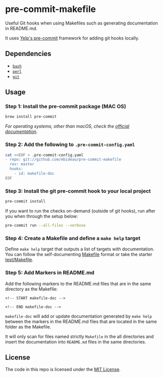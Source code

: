 # pre-commit-makefile

Useful Git hooks when using Makefiles such as generating documentation in README.md.

It uses [Yelp's pre-commit](http://pre-commit.com) framework for adding git hooks locally.

## Dependencies

* [`bash`](https://www.gnu.org/software/bash/bash.html)
* [`perl`](https://www.perl.org/)
* [`git`](https://github.com/git/git)

## Usage

### Step 1: Install the pre-commit package (MAC OS)

```bash
brew install pre-commit
```

_For operating systems, other than macOS, check the [official documentation](http://pre-commit.com/#install)_.

### Step 2: Add the following to `.pre-commit-config.yaml`

```bash
cat <<EOF > .pre-commit-config.yaml
- repo: git://github.com/mbideau/pre-commit-makefile
  rev: master
  hooks:
    - id: makefile-doc
EOF
```

### Step 3: Install the git pre-commit hook to your local project

```bash
pre-commit install
```

If you want to run the checks on-demand (outside of git hooks), run after you when through the setup below:

```bash
pre-commit run --all-files --verbose
```

### Step 4: Create a Makefile and define a `make help` target

Define `make help` target that outputs a list of targets with documentation. You can follow the self-documenting [Makefile](http://marmelab.com/blog/2016/02/29/auto-documented-makefile.html) format or take the starter [test/Makefile](test/Makefile).

### Step 5: Add Markers in README.md

Add the following markers to the README.md files that are in the same directory as the Makefile:

`<!-- START makefile-doc -->`

`<!-- END makefile-doc -->`

`makefile-doc` will add or update documentation generated by `make help` between the markers in the README.md files that are located in the same folder as the Makefile.

It will only scan for files named strictly `Makefile` in the all directories and insert the documentation into `README.md` files in the same directories.

## License

The code in this repo is licensed under the [MIT License](LICENSE).
